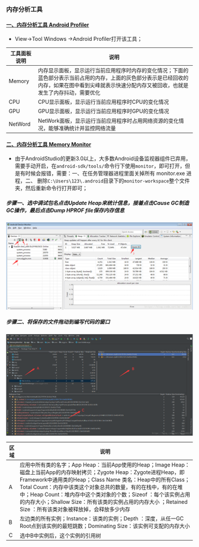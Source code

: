 ### 内存分析工具 
#### [一、内存分析工具 Android Profiler]()
+ View->Tool Windows ->Android Profiler打开该工具；

|工具面板说明|说明|
|------|------|
|Memory|内存显示面板，显示运行当前应用程序时内存的变化情况；下面的蓝色部分表示当前占用的内存，上面的灰色部分表示是已经回收的内存，如果在图中看到尖峰就表示快速分配内存又被回收，也就是发生了内存抖动，需要优化|
|CPU|CPU显示面板，显示运行当前应用程序时CPU的变化情况|
|GPU|GPU显示面板，显示运行当前应用程序时GPU的变化情况|
|NetWord|NetWork面板，显示运行当前应用程序时占用网络资源的变化情况，能够准确统计并监控网络流量|

#### [二、内存分析工具 Memory Monitor]()
+ 由于AndroidStudio的更新3.0以上，大多数Android设备监视器组件已弃用，需要手动开启，在`android-sdk/tools/`命令行下使用`monitor`，即可打开，但是有时候会报错，需要：一、在任务管理器进程里面关掉所有 monitor.exe 进程，二、 删除`C:\Users\123\.android`目录下的`monitor-workspace`整个文件夹，然后重新命令行打开即可；
##### 步骤一、选中调试包名点击Update Heap来统计信息，接着点击Cause GC制造GC操作，最后点击Dump HPROF file保存内存信息
![image](https://github.com/ningbaoqi/PerformanceOptimization/blob/master/gif/neicun1.jpg)
##### 步骤二、将保存的文件拖动到编写代码的窗口
![image](https://github.com/ningbaoqi/PerformanceOptimization/blob/master/gif/neicun2.jpg)

|区域|说明|
|------|------|
|A|应用中所有类的名字；App Heap：当前App使用的Heap；Image Heap：磁盘上当前App的内存映射拷贝；Zygote Heap：Zygote进程Heap，即Framework中通用类的Heap；Class Name 类名：Heap中的所有Class；Total Count：内存中该类这个对象总共的数量，有的在栈中，有的在堆中；Heap Count：堆内存中这个类对象的个数；Sizeof ：每个该实例占用的内存大小；Shallow Size：所有该类的实例占用的内存大小 ；Retained Size ：所有该类对象被释放掉，会释放多少内存|
|B|左边类的所有实例；Instance：该类的实例；Depth ：深度，从任一GC Root点到该实例的最短跳数；Dominating Size：该实例可支配的内存大小|
|C|选中B中实例后，这个实例的引用树|
